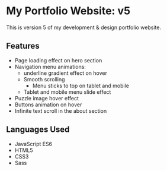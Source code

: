 # My Portfolio Website: v5

This is version 5 of my development & design portfolio website.

## Features

- Page loading effect on hero section
- Navigation menu animations:
  - underline gradient effect on hover
  - Smooth scrolling
    - Menu sticks to top on tablet and mobile
  - Tablet and mobile menu slide effect
- Puzzle image hover effect
- Buttons animation on hover
- Infinite text scroll in the about section

## Languages Used

- JavaScript ES6
- HTML5
- CSS3
- Sass
